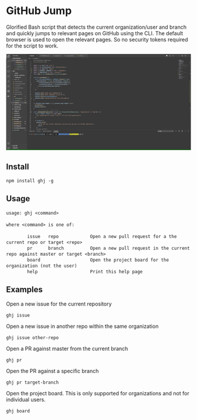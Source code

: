 # GitHub Jump

Glorified Bash script that detects the current organization/user and branch and quickly jumps to relevant pages on GitHub using the CLI.
The default browser is used to open the relevant pages. So no security tokens required for the script to work.

<p align="center">
  <img src="screenshot.gif">
</p>

## Install

```
npm install ghj -g
```

## Usage

```
usage: ghj <command>

where <command> is one of:

        issue   repo            Open a new pull request for a the current repo or target <repo>
        pr      branch          Open a new pull request in the current repo against master or target <branch>
        board                   Open the project board for the organization (not the user)
        help                    Print this help page
```

## Examples

Open a new issue for the current repository
```
ghj issue
```

Open a new issue in another repo within the same organization
```
ghj issue other-repo
```

Open a PR against master from the current branch
```
ghj pr
```

Open the PR against a specific branch
```
ghj pr target-branch
```

Open the project board. This is only supported for organizations and not for individual users.
```
ghj board
```
